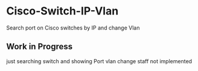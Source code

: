 # Cisco-Switch-IP-Vlan
Search port on Cisco switches by IP and change Vlan
## Work in Progress
just searching switch and showing Port
vlan change staff not implemented
